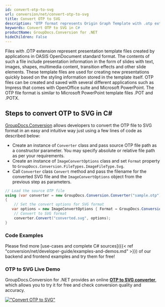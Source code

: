 ```yaml
---
id: convert-otp-to-svg
url: conversion/net/convert-otp-to-svg
title: Convert OTP to SVG
description: "OTP format represents Origin Graph Template with .otp extension. Learn how to convert OTP to SVG file programmatically in C# language using GroupDocs.Conversion for .NET library."
keywords: Convert OTP to SVG in C#
productName: GroupDocs.Conversion for .NET
hideChildren: False
---
```


Files with .OTP extension represent presentation template files created by applications in OASIS OpenDocument standard format. The contents of such a file include presentation information in the form of slides with text, images, shapes, multimedia content, transition effects and other slide elements. These template files are used for creating new presentations quickly based on the styling information stored in the template itself. OTP files can be created and saved with several different applications such as Impress that comes with OpenOffice suite and Microsoft PowerPoint. The OTP file format is similar to Microsoft PowerPoint template files .POT and .POTX.

## Steps to convert OTP to SVG in C#

[GroupDocs.Conversion](https://products.groupdocs.com/conversion/net) allows developers to convert the OTP file to SVG format in an easy and intuitive way just using a few lines of code as described below:

* Create an instance of `Converter` class and pass source OTP file path as a constructor parameter. You may specify absolute or relative file path as per your requirements. 
* Create an instance of `ImageConvertOptions` class and set `Format` property to `GroupDocs.Conversion.FileTypes.ImageFileType.Svg`.
* Call `Converter` class `Convert` method and pass the filename for the converted SVG file and the `ImageConvertOptions` object from the previous step as parameters.

```csharp
// Load the source OTP file
using (var converter = new GroupDocs.Conversion.Converter("sample.otp"))
{
    // Set the convert options for SVG format
   var options = new ImageConvertOptions { Format = GroupDocs.Conversion.FileTypes.ImageFileType.Svg };
    // Convert to SVG format
    converter.Convert("converted.svg", options);
}
```

### Code Examples

Please find more [use-cases and complete C# sources]({{< ref "conversion/net/developer-guide/examples-and-demos.md" >}}) of our backend and frontend examples and try them for free!

### OTP to SVG Live Demo

GroupDocs.Conversion for .NET provides an online [**OTP to SVG converter**](https://products.groupdocs.app/conversion/otp-to-svg), which allows you to try it for free and check conversion quality and accuracy.

[!["Convert OTP to SVG"](conversion/net/images/convert-to-svg/convert-otp-to-svg.png)](https://products.groupdocs.app/conversion/otp-to-svg)